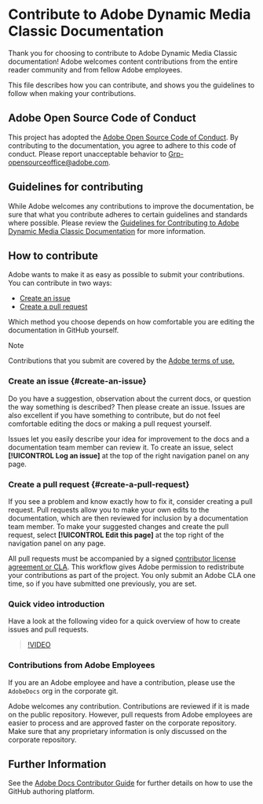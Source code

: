 # Contribute to Adobe Dynamic Media Classic Documentation

Thank you for choosing to contribute to Adobe Dynamic Media Classic documentation! Adobe welcomes content contributions from the entire reader community and from fellow Adobe employees.

This file describes how you can contribute, and shows you the guidelines to follow when making your contributions.

## Adobe Open Source Code of Conduct

This project has adopted the [Adobe Open Source Code of Conduct](code-of-conduct.md). By contributing to the documentation, you agree to adhere to this code of conduct. Please report unacceptable behavior to [Grp-opensourceoffice@adobe.com](mailto:Grp-opensourceoffice@adobe.com).

## Guidelines for contributing

While Adobe welcomes any contributions to improve the documentation, be sure that what you contribute adheres to certain guidelines and standards where possible. Please review the [Guidelines for Contributing to Adobe Dynamic Media Classic Documentation](guidelines.md) for more information.

## How to contribute

Adobe wants to make it as easy as possible to submit your contributions. You can contribute in two ways:

* [Create an issue](#create-an-issue)
* [Create a pull request](#create-a-pull-request)

Which method you choose depends on how comfortable you are editing the documentation in GitHub yourself.

>[!NOTE]
>
>Contributions that you submit are covered by the [Adobe terms of use.](https://www.adobe.com/legal/terms.html)

### Create an issue {#create-an-issue}

Do you have a suggestion, observation about the current docs, or question the way something is described? Then please create an issue. Issues are also excellent if you have something to contribute, but do not feel comfortable editing the docs or making a pull request yourself.

Issues let you easily describe your idea for improvement to the docs and a documentation team member can review it. To create an issue, select **[!UICONTROL Log an issue]** at the top of the right navigation panel on any page.

### Create a pull request {#create-a-pull-request}

If you see a problem and know exactly how to fix it, consider creating a pull request. Pull requests allow you to make your own edits to the documentation, which are then reviewed for inclusion by a documentation team member. To make your suggested changes and create the pull request, select **[!UICONTROL Edit this page]** at the top right of the navigation panel on any page.

All pull requests must be accompanied by a signed [contributor license agreement or CLA](https://opensource.adobe.com/cla.html). This workflow gives Adobe permission to redistribute your contributions as part of the project. You only submit an Adobe CLA one time, so if you have submitted one previously, you are set.

### Quick video introduction

Have a look at the following video for a quick overview of how to create issues and pull requests.

>[!VIDEO](https://video.tv.adobe.com/v/27069)

### Contributions from Adobe Employees

If you are an Adobe employee and have a contribution, please use the `AdobeDocs` org in the corporate git.

Adobe welcomes any contribution. Contributions are reviewed if it is made on the public repository. However, pull requests from Adobe employees are easier to process and are approved faster on the corporate repository. Make sure that any proprietary information is only discussed on the corporate repository.

## Further Information

See the [Adobe Docs Contributor Guide](https://experienceleague.adobe.com/docs/contributor/contributor-guide/introduction.html) for further details on how to use the GitHub authoring platform.

